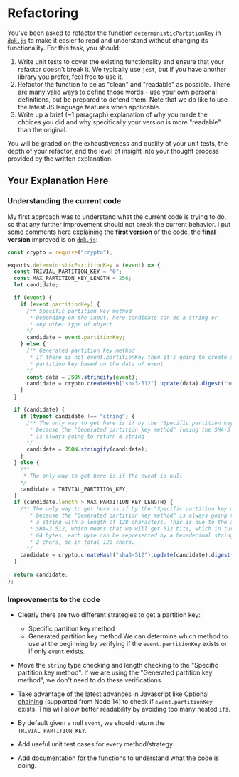 # Refactoring

You've been asked to refactor the function `deterministicPartitionKey` in [`dpk.js`](dpk.js) to make it easier to read and understand without changing its functionality. For this task, you should:

1. Write unit tests to cover the existing functionality and ensure that your refactor doesn't break it. We typically use `jest`, but if you have another library you prefer, feel free to use it.
2. Refactor the function to be as "clean" and "readable" as possible. There are many valid ways to define those words - use your own personal definitions, but be prepared to defend them. Note that we do like to use the latest JS language features when applicable.
3. Write up a brief (~1 paragraph) explanation of why you made the choices you did and why specifically your version is more "readable" than the original.

You will be graded on the exhaustiveness and quality of your unit tests, the depth of your refactor, and the level of insight into your thought process provided by the written explanation.

## Your Explanation Here

### Understanding the current code

My first approach was to understand what the current code is trying to do, so that any further improvement should not break the current behavior. I put some comments here explaining the **first version** of the code, the **final version** improved is on [`dpk.js`](dpk.js):

```js
const crypto = require("crypto");

exports.deterministicPartitionKey = (event) => {
  const TRIVIAL_PARTITION_KEY = "0";
  const MAX_PARTITION_KEY_LENGTH = 256;
  let candidate;

  if (event) {
    if (event.partitionKey) {
      /** Specific partition key method
       * Depending on the input, here candidate can be a string or
       * any other type of object
      */
      candidate = event.partitionKey;
    } else {
      /** Generated partition key method
       * If there is not event.partitionKey then it's going to create a
       * partition key based on the data of event
      */
      const data = JSON.stringify(event);
      candidate = crypto.createHash("sha3-512").update(data).digest("hex");
    }
  }

  if (candidate) {
    if (typeof candidate !== "string") {
      /** The only way to get here is if by the "Specific partition key method"
       * because the "Generated partition key method" (using the SHA-3 512 algorithm)
       * is always going to return a string
      */
      candidate = JSON.stringify(candidate);
    }
  } else {
    /**
     * The only way to get here is if the event is null
    */
    candidate = TRIVIAL_PARTITION_KEY;
  }
  if (candidate.length > MAX_PARTITION_KEY_LENGTH) {
    /** The only way to get here is if by the "Specific partition key method"
       * because the "Generated partition key method" is always going to return
       * a string with a length of 128 characters. This is due to the algorith
       * SHA-3 512, which means that we will get 512 bits, which in turn means
       * 64 bytes, each byte can be represented by a hexadecimal string of
       * 2 chars, so in total 128 chars.
      */
    candidate = crypto.createHash("sha3-512").update(candidate).digest("hex");
  }

  return candidate;
};
```

### Improvements to the code

- Clearly there are two different strategies to get a partition key:
  - Specific partition key method
  - Generated partition key method
  We can determine which method to use at the beginning by verifying if the `event.partitionKey` exists or if only `event` exists.

- Move the `string` type checking and length checking to the "Specific partition key method". If we are using the "Generated partition key method", we don't need to do these verifications.

- Take advantage of the latest advances in Javascript like [Optional chaining](https://developer.mozilla.org/en-US/docs/Web/JavaScript/Reference/Operators/Optional_chaining) (supported from Node 14) to check if `event.partitionKey` exists. This will allow better readability by avoiding too many nested `if`s.

- By default given a null `event`, we should return the `TRIVIAL_PARTITION_KEY`.

- Add useful unit test cases for every method/strategy.

- Add documentation for the functions to understand what the code is doing.